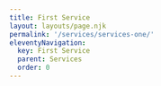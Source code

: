 ```yaml
---
title: First Service
layout: layouts/page.njk 
permalink: '/services/services-one/'
eleventyNavigation:
  key: First Service
  parent: Services
  order: 0
---
```


